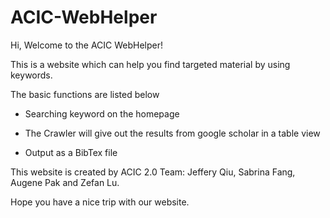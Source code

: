 # ACIC-WebHelper

Hi, Welcome to the ACIC WebHelper!

This is a website which can help you find targeted material by using keywords.

The basic functions are listed below

- Searching keyword on the homepage

- The Crawler will give out the results from google scholar in a table view

- Output as a BibTex file

This website is created by ACIC 2.0 Team: Jeffery Qiu, Sabrina Fang, Augene Pak and Zefan Lu.

Hope you have a nice trip with our website.

